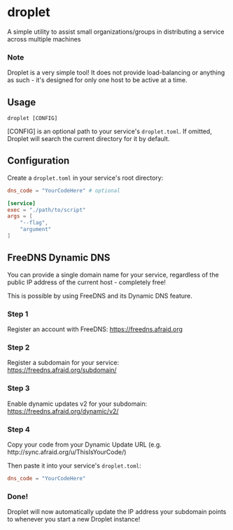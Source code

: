 # droplet
A simple utility to assist small organizations/groups in distributing a service across multiple machines

### Note
Droplet is a very simple tool! It does not provide load-balancing or anything as such - it's designed for only one host to be active at a time.

## Usage
```
droplet [CONFIG]
```
\[CONFIG\] is an optional path to your service's `droplet.toml`.
If omitted, Droplet will search the current directory for it by default.

## Configuration
Create a `droplet.toml` in your service's root directory:
```toml
dns_code = "YourCodeHere" # optional

[service]
exec = "./path/to/script"
args = [
    "--flag",
    "argument"
]
```

## FreeDNS Dynamic DNS
You can provide a single domain name for your service, regardless of the public IP address of the current host - completely free!

This is possible by using FreeDNS and its Dynamic DNS feature.

### Step 1
Register an account with FreeDNS: https://freedns.afraid.org

### Step 2
Register a subdomain for your service: https://freedns.afraid.org/subdomain/

### Step 3
Enable dynamic updates v2 for your subdomain: https://freedns.afraid.org/dynamic/v2/

### Step 4
Copy your code from your Dynamic Update URL (e.g. ht<span>tp://sync.afraid.org/u/ThisIsYourCode/)

Then paste it into your service's `droplet.toml`:
```toml
dns_code = "YourCodeHere"
```

### Done!
Droplet will now automatically update the IP address your subdomain points to whenever you start a new Droplet instance!
